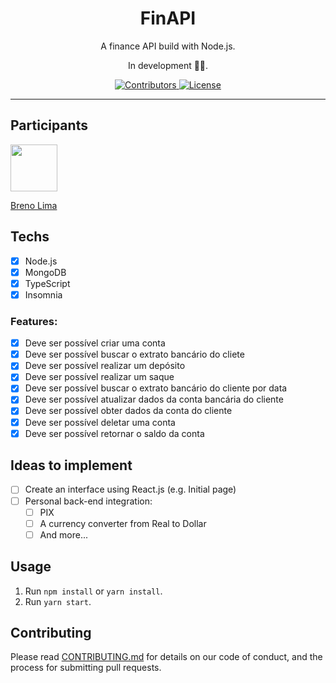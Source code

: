 <h1 align="center">
FinAPI
</h1>

<p align="center">A finance API build with Node.js.</p>
<p align="center">In development 🧑‍💻.</p>


<p align="center">
  <a href="https://github.com/Rocketseat/youtube-clone-twitter/graphs/contributors">
    <img src="https://img.shields.io/github/contributors/rocketseat/youtube-clone-twitter?color=%236633cc&logoColor=%236633cc&style=flat" alt="Contributors">
  </a>
  <a href="https://opensource.org/licenses/MIT">
    <img src="https://img.shields.io/github/license/rocketseat/youtube-clone-twitter?color=%236633cc&logo=mit" alt="License">
  </a>
</p>

<hr>

## Participants

[<img src="https://avatars.githubusercontent.com/u/46445777?v=4" width="75px;"/>](https://github.com/brcaua)

[Breno Lima](https://github.com/brcaua)

## Techs

- [x] Node.js
- [x] MongoDB
- [x] TypeScript
- [x] Insomnia 

### Features: 

- [x] Deve ser possível criar uma conta
- [x] Deve ser possível buscar o extrato bancário do cliete
- [x] Deve ser possível realizar um depósito
- [x] Deve ser possível realizar um saque
- [x] Deve ser possível buscar o extrato bancário do cliente por data
- [x] Deve ser possível atualizar dados da conta bancária do cliente
- [x] Deve ser possível obter dados da conta do cliente
- [x] Deve ser possível deletar uma conta
- [X] Deve ser possível retornar o saldo da conta

## Ideas to implement

- [ ] Create an interface using React.js (e.g. Initial page)
- [ ] Personal back-end integration:
  - [ ] PIX
  - [ ] A currency converter from Real to Dollar
  - [ ] And more...

## Usage

1. Run `npm install` or `yarn install`.<br />
2. Run `yarn start`.<br />

## Contributing

Please read [CONTRIBUTING.md](CONTRIBUTING.md) for details on our code of conduct, and the process for submitting pull requests.

